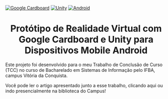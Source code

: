 [![Google Cardboard](https://img.shields.io/badge/Google%20Cardboard-%23FF713B.svg?logo=google-cardboard&logoColor=white)](#) [![Unity](https://img.shields.io/badge/Unity-%23000000.svg?logo=unity&logoColor=white)](#) [![Android](https://img.shields.io/badge/Android-3DDC84?logo=android&logoColor=white)](#)

<h1 align="center">Protótipo de Realidade Virtual com Google Cardboard e Unity para Dispositivos Mobile Android</h1>

Este projeto foi desenvolvido para o meu Trabalho de Conclusão de Curso (TCC) no curso de Bacharelado em Sistemas de Informação pelo IFBA, campus Vitória da Conquista.

Você pode ler o artigo apresentado junto a esse trabalho, clicando aqui ou indo presencialmente na biblioteca do Campus!
